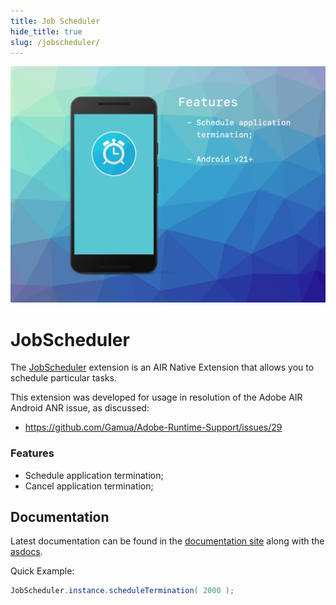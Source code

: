 ```yaml
---
title: Job Scheduler
hide_title: true
slug: /jobscheduler/
---
```


![](images/promo.png)


# JobScheduler

The [JobScheduler](https://airnativeextensions.com/extension/com.distriqt.JobScheduler) extension 
is an AIR Native Extension that allows you to schedule particular tasks.


This extension was developed for usage in resolution of the Adobe AIR Android ANR issue, as discussed:

- https://github.com/Gamua/Adobe-Runtime-Support/issues/29




### Features

- Schedule application termination;
- Cancel application termination;



## Documentation

Latest documentation can be found in the [documentation site](https://docs.airnativeextensions.com/docs/jobscheduler)
along with the [asdocs](https://docs.airnativeextensions.com/asdocs/jobscheduler). 

Quick Example: 

```actionscript
JobScheduler.instance.scheduleTermination( 2000 );
```


